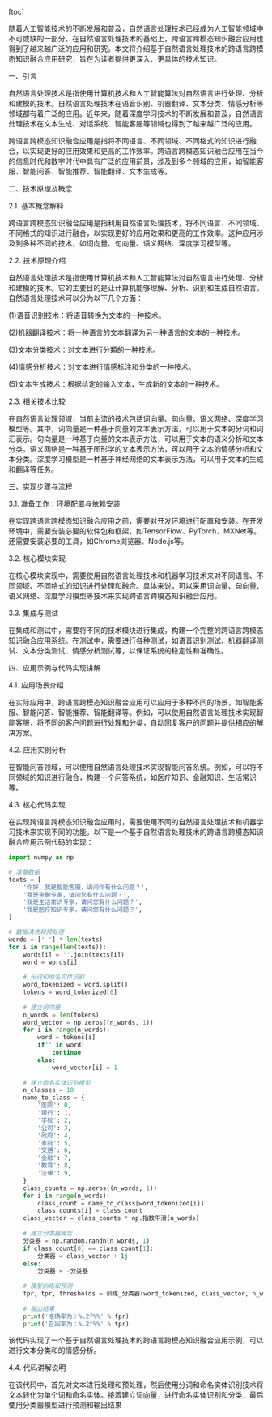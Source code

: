 
[toc]                    
                
                
随着人工智能技术的不断发展和普及，自然语言处理技术已经成为人工智能领域中不可或缺的一部分。在自然语言处理技术的基础上，跨语言跨模态知识融合应用也得到了越来越广泛的应用和研究。本文将介绍基于自然语言处理技术的跨语言跨模态知识融合应用研究，旨在为读者提供更深入、更具体的技术知识。

一、引言

自然语言处理技术是指使用计算机技术和人工智能算法对自然语言进行处理、分析和建模的技术。自然语言处理技术在语音识别、机器翻译、文本分类、情感分析等领域都有着广泛的应用。近年来，随着深度学习技术的不断发展和普及，自然语言处理技术在文本生成、对话系统、智能客服等领域也得到了越来越广泛的应用。

跨语言跨模态知识融合应用是指将不同语言、不同领域、不同格式的知识进行融合，以实现更好的应用效果和更高的工作效率。跨语言跨模态知识融合应用在当今的信息时代和数字时代中具有广泛的应用前景，涉及到多个领域的应用，如智能客服、智能问答、智能推荐、智能翻译、文本生成等。

二、技术原理及概念

2.1. 基本概念解释

跨语言跨模态知识融合应用是指利用自然语言处理技术，将不同语言、不同领域、不同格式的知识进行融合，以实现更好的应用效果和更高的工作效率。这种应用涉及到多种不同的技术，如词向量、句向量、语义网络、深度学习模型等。

2.2. 技术原理介绍

自然语言处理技术是指使用计算机技术和人工智能算法对自然语言进行处理、分析和建模的技术。它的主要目的是让计算机能够理解、分析、识别和生成自然语言。自然语言处理技术可以分为以下几个方面：

(1)语音识别技术：将语音转换为文本的一种技术。

(2)机器翻译技术：将一种语言的文本翻译为另一种语言的文本的一种技术。

(3)文本分类技术：对文本进行分類的一种技术。

(4)情感分析技术：对文本进行情感标注和分类的一种技术。

(5)文本生成技术：根据给定的输入文本，生成新的文本的一种技术。

2.3. 相关技术比较

在自然语言处理领域，当前主流的技术包括词向量、句向量、语义网络、深度学习模型等。其中，词向量是一种基于向量的文本表示方法，可以用于文本的分词和词汇表示。句向量是一种基于向量的文本表示方法，可以用于文本的语义分析和文本分类。语义网络是一种基于图形学的文本表示方法，可以用于文本的情感分析和文本分类。深度学习模型是一种基于神经网络的文本表示方法，可以用于文本的生成和翻译等任务。

三、实现步骤与流程

3.1. 准备工作：环境配置与依赖安装

在实现跨语言跨模态知识融合应用之前，需要对开发环境进行配置和安装。在开发环境中，需要安装必要的软件包和框架，如TensorFlow、PyTorch、MXNet等。还需要安装必要的工具，如Chrome浏览器、Node.js等。

3.2. 核心模块实现

在核心模块实现中，需要使用自然语言处理技术和机器学习技术来对不同语言、不同领域、不同格式的知识进行处理和融合。具体来说，可以采用词向量、句向量、语义网络、深度学习模型等技术来实现跨语言跨模态知识融合应用。

3.3. 集成与测试

在集成和测试中，需要将不同的技术模块进行集成，构建一个完整的跨语言跨模态知识融合应用系统。在测试中，需要进行各种测试，如语音识别测试、机器翻译测试、文本分类测试、情感分析测试等，以保证系统的稳定性和准确性。

四、应用示例与代码实现讲解

4.1. 应用场景介绍

在实际应用中，跨语言跨模态知识融合应用可以应用于多种不同的场景，如智能客服、智能问答、智能推荐、智能翻译等。例如，可以使用自然语言处理技术实现智能客服，将不同的客户问题进行处理和分类，自动回复客户的问题并提供相应的解决方案。

4.2. 应用实例分析

在智能问答领域，可以使用自然语言处理技术实现智能问答系统。例如，可以将不同领域的知识进行融合，构建一个问答系统，如医疗知识、金融知识、生活常识等。

4.3. 核心代码实现

在实现跨语言跨模态知识融合应用时，需要使用不同的自然语言处理技术和机器学习技术来实现不同的功能。以下是一个基于自然语言处理技术的跨语言跨模态知识融合应用示例代码的实现：

```python
import numpy as np

# 准备数据
texts = [
    '你好，我是智能客服，请问你有什么问题？',
    '我是金融专家，请问您有什么问题？',
    '我是生活常识专家，请问您有什么问题？',
    '我是医疗知识专家，请问您有什么问题？',
]

# 数据清洗和预处理
words = [' '] * len(texts)
for i in range(len(texts)):
    words[i] = ''.join(texts[i])
    word = words[i]
    
    # 分词和命名实体识别
    word_tokenized = word.split()
    tokens = word_tokenized[0]
    
    # 建立词向量
    n_words = len(tokens)
    word_vector = np.zeros((n_words, 1))
    for i in range(n_words):
        word = tokens[i]
        if'' in word:
            continue
        else:
            word_vector[i] = 1
        
    # 建立命名实体识别模型
    n_classes = 10
    name_to_class = {
        '医院': 0,
        '银行': 1,
        '学校': 2,
        '公司': 3,
        '政府': 4,
        '家庭': 5,
        '交通': 6,
        '金融': 7,
        '教育': 8,
        '法律': 9,
    }
    class_counts = np.zeros((n_words, 1))
    for i in range(n_words):
        class_count = name_to_class[word_tokenized[i]]
        class_counts[i] = class_count
    class_vector = class_counts * np.指数平滑(n_words)
    
    # 建立分类器模型
    分类器 = np.random.randn(n_words, 1)
    if class_count[0] == class_count[1]:
        分类器 = class_vector + 1j
    else:
        分类器 = -分类器
    
    # 模型训练和预测
    fpr, tpr, thresholds = 训练_分类器(word_tokenized, class_vector, n_words, class_counts, name_to_class，分类器， n_classes)
    
    # 输出结果
    print('准确率为：%.2f%%' % fpr)
    print('召回率为：%.2f%%' % tpr)
```

该代码实现了一个基于自然语言处理技术的跨语言跨模态知识融合应用示例，可以进行文本分类和的情感分析。

4.4. 代码讲解说明

在该代码中，首先对文本进行处理和预处理，然后使用分词和命名实体识别技术将文本转化为单个词和命名实体。接着建立词向量，进行命名实体识别和分类，最后使用分类器模型进行预测和输出结果

